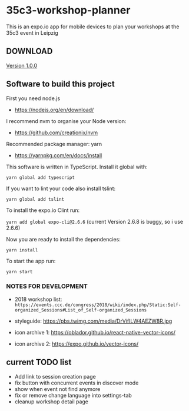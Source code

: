 # 35c3-workshop-planner
This is an expo.io app for mobile devices to plan your workshops at the 35c3 event in Leipzig


## DOWNLOAD
[Version 1.0.0](app-releases/35c3-workshop-planner-23ca4b2f7f1d49eb932bc333e0d163a3-signed.v1.0.0.apk)

## Software to build this project

First you need node.js
* https://nodejs.org/en/download/

I recommend nvm to organise your Node version:
* https://github.com/creationix/nvm

Recommended package manager: yarn
* https://yarnpkg.com/en/docs/install

This software is written in TypeScript. Install it global with:

``yarn global add typescript``

If you want to lint your code also install tslint: 

``yarn global add tslint``

To install the expo.io Clint run:

``yarn add global expo-cli@2.6.6``
(current Version 2.6.8 is buggy, so i use 2.6.6)

Now you are ready to install the dependencies:

``yarn install``

To start the app run:

``yarn start``


### NOTES FOR DEVELOPMENT

- 2018 workshop list: ``https://events.ccc.de/congress/2018/wiki/index.php/Static:Self-organized_Sessions#List_of_Self-organized_Sessions``

- styleguide: https://pbs.twimg.com/media/DrVifILW4AEZW8R.jpg

- icon archive 1: https://oblador.github.io/react-native-vector-icons/
- icon archive 2: https://expo.github.io/vector-icons/


## current TODO list 

- Add link to session creation page
- fix button with concurrent events in discover mode
- show when event not find anymore
- fix or remove change language into settings-tab
- cleanup workshop detail page

